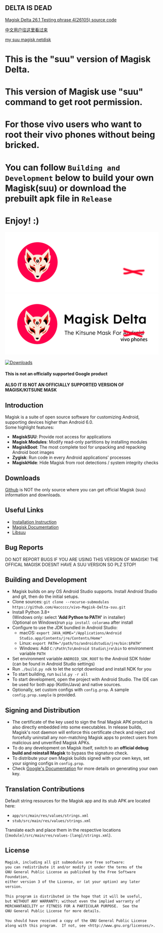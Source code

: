 ## DELTA IS DEAD
[Magisk Delta 26.1 Testing phrase 4(26105) source code](https://github.com/HuskyDG/Magisk/tree/cd3e76848421ffd112ce01dd1beb8e6b9c921a66)

[中文用户往这里看过来](https://github.com/4accccc/vivo-Magisk-Delta-suu/blob/master/README_Chinese.MD)

[my suu magisk netdisk](https://www.lanzouq.com/b0aenhnib)
# This is the "suu" version of Magisk Delta.
# This version of Magisk use "suu" command to get root permission. 
# For those vivo users who want to root their vivo phones without being bricked.
# You can follow `Building and Development` below to build your own Magisk(suu) or download the prebuilt apk file in `Release`
# Enjoy! :)


![](docs/images/logo.png#gh-dark-mode-only)
![](docs/images/logo_dark.png#gh-light-mode-only)

[![Downloads](https://img.shields.io/badge/dynamic/json?color=green&label=Downloads&query=totalString&url=https%3A%2F%2Fraw.githubusercontent.com%2Ftopjohnwu%2Fmagisk-files%2Fcount%2Fcount.json&cacheSeconds=1800)](https://raw.githubusercontent.com/topjohnwu/magisk-files/count/count.json)

#### This is not an officially supported Google product
#### ALSO IT IS NOT AN OFFICIALLY SUPPORTED VERSION OF MAGISK/KITSUNE MASK

## Introduction

Magisk is a suite of open source software for customizing Android, supporting devices higher than Android 6.0.<br>
Some highlight features:

- **MagiskSUU**: Provide root access for applications
- **Magisk Modules**: Modify read-only partitions by installing modules
- **MagiskBoot**: The most complete tool for unpacking and repacking Android boot images
- **Zygisk**: Run code in every Android applications' processes
- **MagiskHide**: Hide Magisk from root detections / system integrity checks

## Downloads

[Github](https://github.com/4accccc/vivo-Magisk-suu/) is NOT the only source where you can get official Magisk (suu) information and downloads.

## Useful Links

- [Installation Instruction](https://topjohnwu.github.io/Magisk/install.html)
- [Magisk Documentation](https://topjohnwu.github.io/Magisk/)
- [Libsuu](https://github.com/4accccc/libsuu)

## Bug Reports

DO NOT REPORT BUGS IF YOU ARE USING THIS VERSION OF MAGISK!
THE OFFICAL MAGISK DOESNT HAVE A SUU VERSION SO PLZ STOP! 

## Building and Development

- Magisk builds on any OS Android Studio supports. Install Android Studio and git, then do the initial setups.
- Clone sources: `git clone --recurse-submodules https://github.com/4accccc/vivo-Magisk-Delta-suu.git`
- Install Python 3.8+ \
  (Windows only: select **'Add Python to PATH'** in installer) \
  (Optional on Windows)run `pip install colorama` after install
- Configure to use the JDK bundled in Android Studio:
  - macOS: `export JAVA_HOME="/Applications/Android Studio.app/Contents/jre/Contents/Home"`
  - Linux: `export PATH="/path/to/androidstudio/jre/bin:$PATH"`
  - Windows: Add `C:\Path\To\Android Studio\jre\bin` to environment variable `PATH`
- Set environment variable `ANDROID_SDK_ROOT` to the Android SDK folder (can be found in Android Studio settings)
- Run `./build.py ndk` to let the script download and install NDK for you
- To start building, run `build.py -r all`
- To start development, open the project with Android Studio. The IDE can be used for both app (Kotlin/Java) and native sources.
- Optionally, set custom configs with `config.prop`. A sample `config.prop.sample` is provided.

## Signing and Distribution

- The certificate of the key used to sign the final Magisk APK product is also directly embedded into some executables. In release builds, Magisk's root daemon will enforce this certificate check and reject and forcefully uninstall any non-matching Magisk apps to protect users from malicious and unverified Magisk APKs.
- To do any development on Magisk itself, switch to an **official debug build and reinstall Magisk** to bypass the signature check.
- To distribute your own Magisk builds signed with your own keys, set your signing configs in `config.prop`.
- Check [Google's Documentation](https://developer.android.com/studio/publish/app-signing.html#generate-key) for more details on generating your own key.

## Translation Contributions

Default string resources for the Magisk app and its stub APK are located here:

- `app/src/main/res/values/strings.xml`
- `stub/src/main/res/values/strings.xml`

Translate each and place them in the respective locations (`[module]/src/main/res/values-[lang]/strings.xml`).

## License

    Magisk, including all git submodules are free software:
    you can redistribute it and/or modify it under the terms of the
    GNU General Public License as published by the Free Software Foundation,
    either version 3 of the License, or (at your option) any later version.

    This program is distributed in the hope that it will be useful,
    but WITHOUT ANY WARRANTY; without even the implied warranty of
    MERCHANTABILITY or FITNESS FOR A PARTICULAR PURPOSE.  See the
    GNU General Public License for more details.

    You should have received a copy of the GNU General Public License
    along with this program.  If not, see <http://www.gnu.org/licenses/>.
